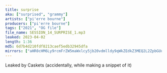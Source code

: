 ```yaml
---
title: surprise
aka: ["surprised", "grammy"]
artists: ["pi'erre bourne"]
producers: ["pi'erre bourne"]
tags: ["2021", "OG file"]
file_name: SESSION_14_SURPRISE_1.mp3
leaked: 2023-04-02
length: 1:36
md5: 6d7b4d210fdf8213caef5edb32945dfa
mirrors: ["aHR0cHM6Ly9rcmFrZW5maWxlcy5jb20vdmlldy9qWkZEdkZ3MEQ2L2ZpbGUuaHRtbA==", "aHR0cHM6Ly9kYnJlZS5vcmcvdi85ZDk1NWM="]
---
```

Leaked by Caskets (accidentally, while making a snippet of it)
